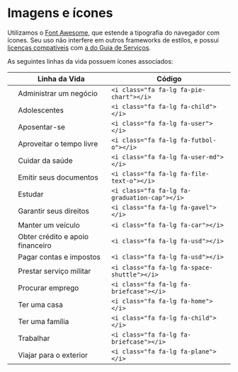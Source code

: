 # Imagens e ícones

Utilizamos o [Font Awesome](http://fortawesome.github.io/Font-Awesome/), que estende a tipografia do navegador com ícones. Seu uso não interfere em outros frameworks de estilos, e possui [licenças compatíveis](http://fortawesome.github.io/Font-Awesome/license/) com [a do Guia de Serviços](../licenca.md).

<link rel="stylesheet" href="//maxcdn.bootstrapcdn.com/font-awesome/4.3.0/css/font-awesome.min.css">

As seguintes linhas da vida possuem ícones associados:

|                                            | Linha da Vida                    | Código                                      |
| -------------------------------------------|----------------------------------|---------------------------------------------|
| <i class="fa fa-lg fa-pie-chart"></i>      | Administrar um negócio           | `<i class="fa fa-lg fa-pie-chart"></i>`     |
| <i class="fa fa-lg fa-child"></i>          | Adolescentes                     | `<i class="fa fa-lg fa-child"></i>`         |
| <i class="fa fa-lg fa-user"></i>           | Aposentar-se                     | `<i class="fa fa-lg fa-user"></i>`          |
| <i class="fa fa-lg fa-futbol-o"></i>       | Aproveitar o tempo livre         | `<i class="fa fa-lg fa-futbol-o"></i>`      |
| <i class="fa fa-lg fa-user-md"></i>        | Cuidar da saúde                  | `<i class="fa fa-lg fa-user-md"></i>`       |
| <i class="fa fa-lg fa-file-text-o"></i>    | Emitir seus documentos           | `<i class="fa fa-lg fa-file-text-o"></i>`   |
| <i class="fa fa-lg fa-graduation-cap"></i> | Estudar                          | `<i class="fa fa-lg fa-graduation-cap"></i>`|
| <i class="fa fa-lg fa-gavel"></i>          | Garantir seus direitos           | `<i class="fa fa-lg fa-gavel"></i>`         |
| <i class="fa fa-lg fa-car"></i>            | Manter um veículo                | `<i class="fa fa-lg fa-car"></i>`           |
| <i class="fa fa-lg fa-usd"></i>            | Obter crédito e apoio financeiro | `<i class="fa fa-lg fa-usd"></i>`           |
| <i class="fa fa-lg fa-usd"></i>            | Pagar contas e impostos          | `<i class="fa fa-lg fa-usd"></i>`           |
| <i class="fa fa-lg fa-space-shuttle"></i>  | Prestar serviço militar          | `<i class="fa fa-lg fa-space-shuttle"></i>` |
| <i class="fa fa-lg fa-briefcase"></i>      | Procurar emprego                 | `<i class="fa fa-lg fa-briefcase"></i>`     |
| <i class="fa fa-lg fa-home"></i>           | Ter uma casa                     | `<i class="fa fa-lg fa-home"></i>`          |
| <i class="fa fa-lg fa-child"></i>          | Ter uma família                  | `<i class="fa fa-lg fa-child"></i>`         |
| <i class="fa fa-lg fa-briefcase"></i>      | Trabalhar                        | `<i class="fa fa-lg fa-briefcase"></i>`     |
| <i class="fa fa-lg fa-plane"></i>          | Viajar para o exterior           | `<i class="fa fa-lg fa-plane"></i>`         |
